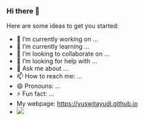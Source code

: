 ### Hi there 👋


<!-- **yuswitayudi/yuswitayudi** is a ✨ _special_ ✨ repository because its `README.md` (this file) appears on your GitHub profile. -->

Here are some ideas to get you started:

- 🔭 I’m currently working on ...
- 🌱 I’m currently learning ...
- 👯 I’m looking to collaborate on ...
- 🤔 I’m looking for help with ...
- 💬 Ask me about ...
- 📫 How to reach me: ...
- 😄 Pronouns: ...
- ⚡ Fun fact: ...
- My webpage: https://yuswitayudi.github.io
- ![](https://komarev.com/ghpvc/?username=yuswitayudi&style=flat-square)
